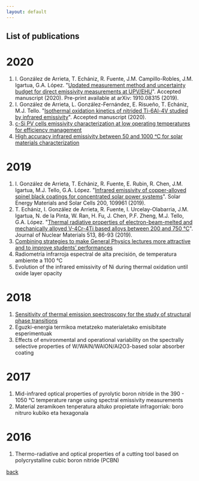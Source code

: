 ```yaml
---
layout: default
---
```


## List of publications

# 2020

1. I. González de Arrieta, T. Echániz, R. Fuente, J.M. Campillo-Robles, J.M. Igartua, G.A. López. "[Updated measurement method and uncertainty budget for direct emissivity measurements at UPV/EHU](https://iopscience.iop.org/article/10.1088/1681-7575/ab84ff)". Accepted manuscript (2020). Pre-print available at arXiv: 1910.08315 (2019).
2. I. González de Arrieta, L. González-Fernández, E. Risueño, T. Echániz, M.J. Tello. "[Isothermal oxidation kinetics of nitrided Ti-6Al-4V studied by infrared emissivity](https://www.sciencedirect.com/science/article/pii/S0010938X20307150?via%3Dihub)". Accepted manuscript (2020).
3. [c-Si PV cells emissivity characterization at low operating temperatures for efficiency management](https://doi.org/10.1051/matecconf/202030701044)
4. [High accuracy infrared emissivity between 50 and 1000 ᵒC for solar materials characterization](https://doi.org/10.1051/matecconf/202030701043)

# 2019

1. I. González de Arrieta, T. Echániz, R. Fuente, E. Rubin, R. Chen, J.M. Igartua, M.J. Tello, G.A. López. "[Infrared emissivity of copper-alloyed spinel black coatings for concentrated solar power systems](https://www.sciencedirect.com/science/article/pii/S0927024819302909)". Solar Energy Materials and Solar Cells 200, 109961 (2019).
2. T. Echániz, I. González de Arrieta, R. Fuente, I. Urcelay-Olabarria, J.M. Igartua, N. de la Pinta, W. Ran, H. Fu, J. Chen, P.F. Zheng, M.J. Tello, G.A. López. "[Thermal radiative properties of electron-beam-melted and mechanically alloyed V-4Cr-4Ti based alloys between 200 and 750 °C](https://www.sciencedirect.com/science/article/pii/S0022311518310262)". Journal of Nuclear Materials 513, 86-93 (2019).
3. [Combining strategies to make General Physics lectures more attractive and to improve students’ performances](https://doi.org/10.1088/1742-6596/1287/1/012027)
4. Radiometría infrarroja espectral de alta precisión, de temperatura ambiente a 1100 °C
5. Evolution of the infrared emissivity of Ni during thermal oxidation until oxide layer opacity


# 2018

1. [Sensitivity of thermal emission spectroscopy for the study of structural phase transitions](https://doi.org/10.1016/j.infrared.2018.07.014)
2. Eguzki-energia termikoa metatzeko materialetako emisibitate esperimentuak
3. Effects of environmental and operational variability on the spectrally selective properties of W/WAlN/WAlON/Al2O3-based solar absorber coating


# 2017

1. Mid-infrared optical properties of pyrolytic boron nitride in the 390 - 1050 °C temperature range using spectral emissivity measurements
2. Material zeramikoen tenperatura altuko propietate infragorriak: boro nitruro kubiko eta hexagonala

# 2016

1. Thermo-radiative and optical properties of a cutting tool based on polycrystalline cubic boron nitride (PCBN)

[back](./)

